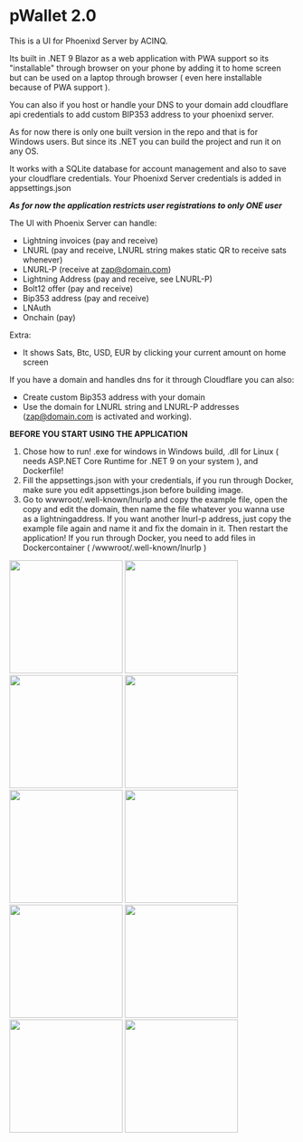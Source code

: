 # pWallet 2.0
This is a UI for Phoenixd Server by ACINQ.

Its built in .NET 9 Blazor as a web application with PWA support so its "installable" through browser on your phone by adding it to home screen but can be used on a laptop through browser ( even here installable because of PWA support ).

You can also if you host or handle your DNS to your domain add cloudflare api credentials to add custom BIP353 address to your phoenixd server.

As for now there is only one built version in the repo and that is for Windows users.
But since its .NET you can build the project and run it on any OS.

It works with a SQLite database for account management and also to save your cloudflare credentials.
Your Phoenixd Server credentials is added in appsettings.json

***As for now the application restricts user registrations to only ONE user***

The UI with Phoenix Server can handle:
- Lightning invoices (pay and receive)
- LNURL (pay and receive, LNURL string makes static QR to receive sats whenever)
- LNURL-P (receive at zap@domain.com)
- Lightning Address (pay and receive, see LNURL-P)
- Bolt12 offer (pay and receive)
- Bip353 address (pay and receive)
- LNAuth
- Onchain (pay)

Extra:
- It shows Sats, Btc, USD, EUR by clicking your current amount on home screen

If you have a domain and handles dns for it through Cloudflare you can also:
- Create custom Bip353 address with your domain
- Use the domain for LNURL string and LNURL-P addresses (zap@domain.com is activated and working).

**BEFORE YOU START USING THE APPLICATION**
1. Chose how to run! .exe for windows in Windows build, .dll for Linux ( needs ASP.NET Core Runtime for .NET 9 on your system ), and Dockerfile!
2. Fill the appsettings.json with your credentials, if you run through Docker, make sure you edit appsettings.json before building image.
3. Go to wwwroot/.well-known/lnurlp and copy the example file, open the copy and edit the domain, then name the file whatever you wanna use as a lightningaddress.
   If you want another lnurl-p address, just copy the example file again and name it and fix the domain in it.
   Then restart the application!
   If you run through Docker, you need to add files in Dockercontainer ( /wwwroot/.well-known/lnurlp )

<img src="https://github.com/user-attachments/assets/4440df4f-5aa0-4efb-898f-ad9ccef15a3a" width="200px"/>
<img src="https://github.com/user-attachments/assets/5e38fe40-2f44-491a-afc9-e80d1bb1e161" width="200px"/>
<img src="https://github.com/user-attachments/assets/46bc03a6-42c1-493e-8008-37e0cb23e837" width="200px"/>
<img src="https://github.com/user-attachments/assets/0ab298fe-612e-4ed2-87f5-783c95444299" width="200px"/>
<img src="https://github.com/user-attachments/assets/4091ceda-c835-4fcc-aadc-f440b595fd31" width="200px"/>
<img src="https://github.com/user-attachments/assets/0552288f-f732-496d-b900-bfffde0c256a" width="200px"/>
<img src="https://github.com/user-attachments/assets/eceab3c2-950d-4718-92c2-90199207978c" width="200px"/>
<img src="https://github.com/user-attachments/assets/b212ca46-77f9-48e1-a0fb-382c21c7e900" width="200px"/>
<img src="https://github.com/user-attachments/assets/aded9035-a8ed-4676-92fe-b8043f487b9a" width="200px"/>
<img src="https://github.com/user-attachments/assets/21f5a551-94f9-4ce2-bb28-2a48d8084caf" width="200px"/>

